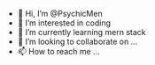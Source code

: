 - 👋 Hi, I’m @PsychicMen
- 👀 I’m interested in coding
- 🌱 I’m currently learning mern stack
- 💞️ I’m looking to collaborate on ...
- 📫 How to reach me ...

<!---
PsychicMen/PsychicMen is a ✨ special ✨ repository because its `README.md` (this file) appears on your GitHub profile.
You can click the Preview link to take a look at your changes.
--->
